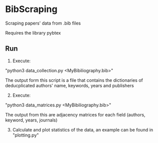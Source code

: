 # BibScraping
Scraping papers' data from .bib files

Requires the library pybtex


## Run

1. Execute:

 "python3 data_collection.py <MyBibiliography.bib>"

The output form this script is a file that contains the dictionaries of deducplicated authors' name, keywords, years and publishers

2. Execute:

 "python3 data_matrices.py <MyBibiliography.bib>"

 The output from this are adjacency matrices for each field (authors, keyword, years, journals)  

 3. Calculate and plot statistics of the data, an example can be found in "plotting.py" 